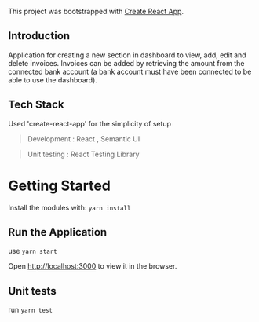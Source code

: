 This project was bootstrapped with [Create React App](https://github.com/facebook/create-react-app).

## Introduction

Application for creating a new section in dashboard to view, add, edit and delete invoices. Invoices can be added by retrieving the amount from the connected bank account (a bank account must have been connected to be able to use the dashboard).

## Tech Stack

Used 'create-react-app' for the simplicity of setup

> Development : React , Semantic UI

> Unit testing : React Testing Library

# Getting Started

Install the modules with: `yarn install`

## Run the Application

use `yarn start`

Open [http://localhost:3000](http://localhost:3000) to view it in the browser.

## Unit tests

run `yarn test`

